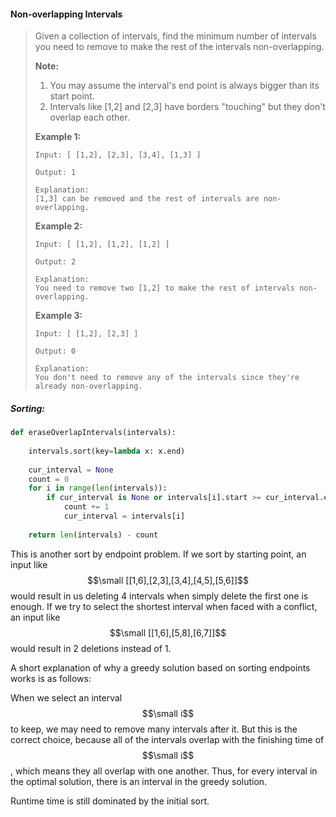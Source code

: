 #### Non-overlapping Intervals

> Given a collection of intervals, find the minimum number of intervals you need to remove to make the rest of the intervals non-overlapping.
>
> **Note:**
>
> 1. You may assume the interval's end point is always bigger than its start point.
> 2. Intervals like \[1,2\] and \[2,3\] have borders "touching" but they don't overlap each other.
>
> **Example 1:**
>
> ```
> Input: [ [1,2], [2,3], [3,4], [1,3] ]
>
> Output: 1
>
> Explanation: 
> [1,3] can be removed and the rest of intervals are non-overlapping.
> ```
>
> **Example 2:**
>
> ```
> Input: [ [1,2], [1,2], [1,2] ]
>
> Output: 2
>
> Explanation:
> You need to remove two [1,2] to make the rest of intervals non-overlapping.
> ```
>
> **Example 3:**
>
> ```
> Input: [ [1,2], [2,3] ]
>
> Output: 0
>
> Explanation:
> You don't need to remove any of the intervals since they're already non-overlapping.
> ```

##### Sorting:

```py
def eraseOverlapIntervals(intervals):
    
    intervals.sort(key=lambda x: x.end)
    
    cur_interval = None
    count = 0
    for i in range(len(intervals)):
        if cur_interval is None or intervals[i].start >= cur_interval.end:
            count += 1
            cur_interval = intervals[i]
    
    return len(intervals) - count
```

This is another sort by endpoint problem. If we sort by starting point, an input like $$\small [[1,6],[2,3],[3,4],[4,5],[5,6]]$$ would result in us deleting 4 intervals when simply delete the first one is enough. If we try to select the shortest interval when faced with a conflict, an input like $$\small [[1,6],[5,8],[6,7]]$$ would result in 2 deletions instead of 1. 

A short explanation of why a greedy solution based on sorting endpoints works is as follows:

When we select an interval $$\small i$$ to keep, we may need to remove many intervals after it. But this is the correct choice, because all of the intervals overlap with the finishing time of $$\small i$$, which means they all overlap with one another. Thus, for every interval in the optimal solution, there is an interval in the greedy solution.  

Runtime time is still dominated by the initial sort.

